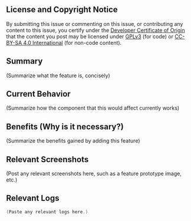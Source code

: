 <!--
Please complete as much of this template as you can when you submit your issue.

This description should be regularly edited to capture the current state
and plan regarding this issue. Use comments to discuss and propose and/or
document changes to this description, labels, etc.
-->

## License and Copyright Notice

By submitting this issue or commenting on this issue, or contributing any content to this issue, you certify under the [Developer Certificate of Origin](https://developercertificate.org/) that the content you post may be licensed under [GPLv3](https://www.gnu.org/licenses/gpl-3.0.en.html) (for code) or [CC-BY-SA 4.0 International](https://creativecommons.org/licenses/by-sa/4.0/) (for non-code content).

<!--
## Use of Template

For each of the following sections, replace the text enclosed in parentheses with the requested information 'below' the section title.
-->

## Summary

(Summarize what the feature is, concisely)

## Current Behavior

(Summarize how the component that this would affect currently works)

## Benefits (Why is it necessary?)

(Summarize the benefits gained by adding this feature)

## Relevant Screenshots

(Post any relevant screenshots here, such as a feature prototype image, etc.)

## Relevant Logs

```java
(Paste any relevant logs here.)
```

<!--
## GitLab UI

Be sure to include any of the following using GitLab's UI if applicable
- Assignees
- Weight (1-Easy/Quick, 2-Medium, 3-Hard/Involved)
- Labels (Component, Type, Status...)
-->